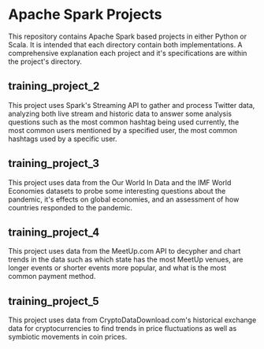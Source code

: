 # Apache Spark Projects
This repository contains Apache Spark based projects in either Python or Scala. It is intended that each directory contain both implementations. A comprehensive explanation each project and it's specifications are within the project's directory.

## training_project_2
This project uses Spark's Streaming API to gather and process Twitter data, analyzing both live stream and historic data to answer some analysis questions such as the most common hashtag being used currently, the most common users mentioned by a specified user, the most common hashtags used by a specific user. 

## training_project_3
This project uses data from the Our World In Data and the IMF World Economies datasets to probe some interesting questions about the pandemic, it's effects on global economies, and an assessment of how countries responded to the pandemic. 

## training_project_4
This project uses data from the MeetUp.com API to decypher and chart trends in the data such as which state has the most MeetUp venues, are longer events or shorter events more popular, and what is the most common payment method.

## training_project_5
This project uses data from CryptoDataDownload.com's historical exchange data for cryptocurrencies to find trends in price fluctuations as well as symbiotic movements in coin prices.

